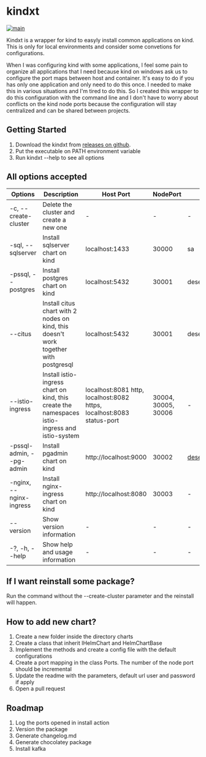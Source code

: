 # kindxt

[![main](https://github.com/sergioprates/kindxt/actions/workflows/pipeline.yml/badge.svg?branch=main)](https://github.com/sergioprates/kindxt/actions/workflows/pipeline.yml)

Kindxt is a wrapper for kind to easyly install common applications on kind. This is only for local environments and consider some convetions for configurations.

When I was configuring kind with some applications, I feel some pain to organize all applications that I need because kind on windows ask us to configure the port maps between host and container. It's easy to do if you has only one application and only need to do this once. I needed to make this in various situations and I'm tired to do this. So I created this wrapper to do this configuration with the command line and I don't have to worry about conflicts on the kind node ports because the configuration will stay centralized and can be shared between projects.

## Getting Started

1. Download the kindxt from [releases on github](https://github.com/sergioprates/kindxt/releases).
2. Put the executable on PATH environment variable
3. Run kindxt --help to see all options

## All options accepted

|  Options | Description | Host Port | NodePort | Username | Password |
|---|---|---|---|---|---|
| -c, --create-cluster  | Delete the cluster and create a new one  | - | - | - | - |
| -sql, --sqlserver  | Install sqlserver chart on kind | localhost:1433 | 30000 | sa | P@ssword123 |
| -pssql, --postgres | Install postgres chart on kind  | localhost:5432 | 30001 | desenv | P@ssword123 |
| --citus | Install citus chart with 2 nodes on kind, this doesn't work together with postgresql  | localhost:5432 | 30001 | desenv | P@ssword123 |
| --istio-ingress | Install istio-ingress chart on kind, this create the namespaces istio-ingress and istio-system | localhost:8081 http, localhost:8082 https, localhost:8083 status-port | 30004, 30005, 30006 | - | - |
| -pssql-admin, --pg-admin  | Install pgadmin chart on kind | http://localhost:9000 | 30002 | desenv@local.com | P@ssword123 |
| -nginx, --nginx-ingress | Install nginx-ingress chart on kind | http://localhost:8080 | 30003 | - | - |
| --version | Show version information | - | - | - | - |
| -?, -h, --help | Show help and usage information | - | - | - | - |

## If I want reinstall some package?

Run the command without the --create-cluster parameter and the reinstall will happen.

## How to add new chart?

1. Create a new folder inside the directory charts
2. Create a class that inherit IHelmChart and HelmChartBase
3. Implement the methods and create a config file with the default configurations
4. Create a port mapping in the class Ports. The number of the node port should be incremental
5. Update the readme with the parameters, default url user and password if apply
6. Open a pull request

## Roadmap

1. Log the ports opened in install action
2. Version the package
3. Generate changelog.md
4. Generate chocolatey package
5. Install kafka
